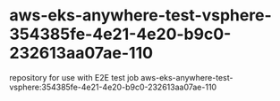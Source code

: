 # aws-eks-anywhere-test-vsphere-354385fe-4e21-4e20-b9c0-232613aa07ae-110
repository for use with E2E test job aws-eks-anywhere-test-vsphere:354385fe-4e21-4e20-b9c0-232613aa07ae-110
